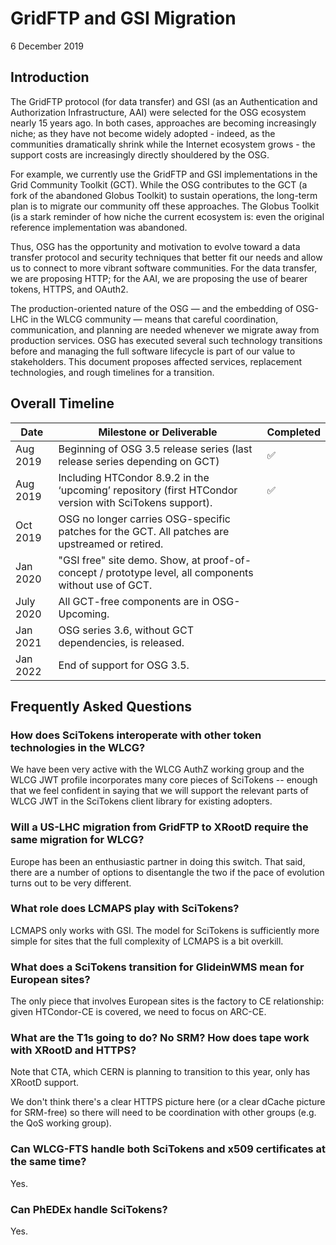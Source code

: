 GridFTP and GSI Migration
=========================

6 December 2019

Introduction
------------

The GridFTP protocol (for data transfer) and GSI (as an Authentication and Authorization Infrastructure, AAI) were
selected for the OSG ecosystem nearly 15 years ago.
In both cases, approaches are becoming increasingly niche; as they have not become widely adopted - indeed, as the
communities dramatically shrink while the Internet ecosystem grows - the support costs are increasingly directly
shouldered by the OSG.

For example, we currently use the GridFTP and GSI implementations in the Grid Community Toolkit (GCT).
While the OSG contributes to the GCT (a fork of the abandoned Globus Toolkit) to sustain operations, the long-term plan
is to migrate our community off these approaches.
The Globus Toolkit (is a stark reminder of how niche the current ecosystem is: even the original reference
implementation was abandoned.

Thus, OSG has the opportunity and motivation to evolve toward a data transfer protocol and security techniques that
better fit our needs and allow us to connect to more vibrant software communities.
For the data transfer, we are proposing HTTP; for the AAI, we are proposing the use of bearer tokens, HTTPS, and OAuth2.

The production-oriented nature of the OSG &mdash; and the embedding of OSG-LHC in the WLCG community &mdash; means that
careful coordination, communication, and planning are needed whenever we migrate away from production services.
OSG has executed several such technology transitions before and managing the full software lifecycle is part of our
value to stakeholders.  This document proposes affected services, replacement technologies, and rough timelines for a
transition.

Overall Timeline
----------------

| **Date**  | **Milestone or Deliverable**                                                                           | **Completed** |
|-----------|--------------------------------------------------------------------------------------------------------|---------------|
| Aug 2019  | Beginning of OSG 3.5 release series (last release series depending on GCT)                             | &#9989;       |
| Aug 2019  | Including HTCondor 8.9.2 in the ‘upcoming’ repository (first HTCondor version with SciTokens support). | &#9989;       |
| Oct 2019  | OSG no longer carries OSG-specific patches for the GCT.  All patches are upstreamed or retired.        |               |
| Jan 2020  | "GSI free" site demo. Show, at proof-of-concept / prototype level, all components without use of GCT.  |               |
| July 2020 | All GCT-free components are in OSG-Upcoming.                                                           |               |
| Jan 2021  | OSG series 3.6, without GCT dependencies, is released.                                                 |               |
| Jan 2022  | End of support for OSG 3.5.                                                                            |               |

Frequently Asked Questions
--------------------------

### How does SciTokens interoperate with other token technologies in the WLCG? ###

We have been very active with the WLCG AuthZ working group and the WLCG JWT profile incorporates many core pieces of
SciTokens -- enough that we feel confident in saying that we will support the relevant parts of WLCG JWT in the
SciTokens client library for existing adopters.

### Will a US-LHC migration from GridFTP to XRootD require the same migration for WLCG? ###

Europe has been an enthusiastic partner in doing this switch.
That said, there are a number of options to disentangle the two if the pace of evolution turns out to be very different.

### What role does LCMAPS play with SciTokens? ###

LCMAPS only works with GSI.
The model for SciTokens is sufficiently more simple for sites that the full complexity of LCMAPS is a bit overkill.

### What does a SciTokens transition for GlideinWMS mean for European sites? ###

The only piece that involves European sites is the factory to CE relationship:
given HTCondor-CE is covered, we need to focus on ARC-CE.

### What are the T1s going to do? No SRM? How does tape work with XRootD and HTTPS? ###

Note that CTA, which CERN is planning to transition to this year, only has XRootD support.

We don't think there's a clear HTTPS picture here (or a clear dCache picture for SRM-free) so there will need to be
coordination with other groups (e.g. the QoS working group).

### Can WLCG-FTS handle both SciTokens and x509 certificates at the same time? ###

Yes.

### Can PhEDEx handle SciTokens? ###

Yes.
